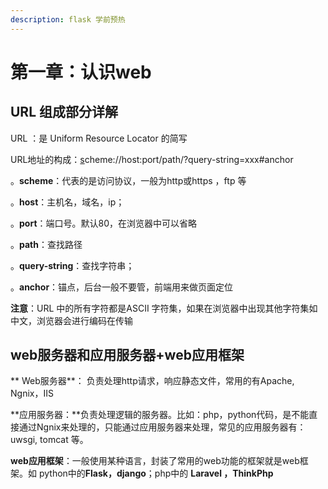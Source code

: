 ```yaml
---
description: flask 学前预热
---
```


# 第一章：认识web

## URL 组成部分详解

URL ：是 Uniform Resource Locator 的简写

URL地址的构成：[s](http://www.xxx.com/page/s)cheme://host:port/path/?query-string=xxx\#anchor

。**scheme**：代表的是访问协议，一般为http或https ，ftp 等

。**host**：主机名，域名，ip；

。**port**：端口号。默认80，在浏览器中可以省略

。**path**：查找路径

。**query-string**：查找字符串；

。**anchor**：锚点，后台一般不要管，前端用来做页面定位

**注意**：URL 中的所有字符都是ASCII 字符集，如果在浏览器中出现其他字符集如中文，浏览器会进行编码在传输

## web服务器和应用服务器+web应用框架

** Web服务器**： 负责处理http请求，响应静态文件，常用的有Apache, Ngnix，IIS

**应用服务器：**负责处理逻辑的服务器。比如：php，python代码，是不能直接通过Ngnix来处理的，只能通过应用服务器来处理，常见的应用服务器有：uwsgi, tomcat 等。

**web应用框架**：一般使用某种语言，封装了常用的web功能的框架就是web框架。如 python中的**Flask，django**；php中的 **Laravel ，ThinkPhp**


